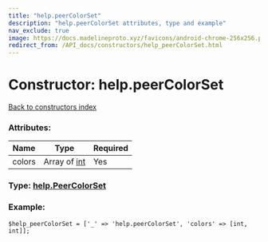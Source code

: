 ```yaml
---
title: "help.peerColorSet"
description: "help.peerColorSet attributes, type and example"
nav_exclude: true
image: https://docs.madelineproto.xyz/favicons/android-chrome-256x256.png
redirect_from: /API_docs/constructors/help_peerColorSet.html
---
```

# Constructor: help.peerColorSet  
[Back to constructors index](/API_docs/constructors/index.html)



### Attributes:

| Name     |    Type       | Required |
|----------|---------------|----------|
|colors|Array of [int](/API_docs/types/int.html) | Yes|



### Type: [help.PeerColorSet](/API_docs/types/help.PeerColorSet.html)


### Example:

```
$help_peerColorSet = ['_' => 'help.peerColorSet', 'colors' => [int, int]];
```  
